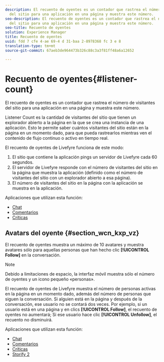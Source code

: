 ```yaml
---
description: El recuento de oyentes es un contador que rastrea el número de visitantes
  del sitio para una aplicación en una página y muestra este número.
seo-description: El recuento de oyentes es un contador que rastrea el número de visitantes
  del sitio para una aplicación en una página y muestra este número.
seo-title: Recuento de oyentes
solution: Experience Manager
title: Recuento de oyentes
uuid: fdd 7 cfe 4-ae 69-4 d 31-baa 2-8978368 fc 3 e 8
translation-type: tm+mt
source-git-commit: 67aeb3de964473b326c88c3a3f81ff48a6a12652

---
```



# Recuento de oyentes{#listener-count}

El recuento de oyentes es un contador que rastrea el número de visitantes del sitio para una aplicación en una página y muestra este número.

Listener Count es la cantidad de visitantes del sitio que tienen un explorador abierto a la página en la que se crea una instancia de una aplicación. Esto le permite saber cuántos visitantes del sitio están en la página en un momento dado, para que pueda rastrearlos mientras ven el contenido de flujo continuo o activo en tiempo real.

El recuento de oyentes de Livefyre funciona de este modo:

1. El sitio que contiene la aplicación pings un servidor de Livefyre cada 60 segundos.
1. El servidor de Livefyre responde con el número de visitantes del sitio en la página que muestra la aplicación (definido como el número de visitantes del sitio con un explorador abierto a esa página).
1. El número de visitantes del sitio en la página con la aplicación se muestra en la aplicación.

Aplicaciones que utilizan esta función:

* [Chat](../c-about-apps/c-chat-app/c-chat-app.md#c_chat_app)
* [Comentarios](/help/using/c-about-apps/c-comments/c-comments.md)
* [Críticas](../c-about-apps/c-reviews-app/c-reviews-app.md#c_reviews_app)

## Avatars del oyente {#section_wcn_kxp_vz}

El recuento de oyentes muestra un máximo de 10 avatares y muestra avatares sólo para aquellas personas que han hecho clic **[!UICONTROL Follow]** en la conversación.

>[!NOTE]
>
>Debido a limitaciones de espacio, la interfaz móvil muestra sólo el número de oyentes y un icono pequeño «personas».

El recuento de oyentes de Livefyre muestra el número de personas activas en la página en un momento dado, además del número de personas que siguen la conversación. Si alguien está en la página y después de la conversación, ese usuario no se contará dos veces. Por ejemplo, si un usuario está en una página y en clics **[!UICONTROL Follow]**, el recuento de oyentes no aumentará; Si ese usuario hace clic **[!UICONTROL Unfollow]**, el recuento no disminuirá.

Aplicaciones que utilizan esta función:

* [Chat](../c-about-apps/c-chat-app/c-chat-app.md#c_chat_app)
* [Comentarios](/help/using/c-about-apps/c-comments/c-comments.md)
* [Críticas](../c-about-apps/c-reviews-app/c-reviews-app.md#c_reviews_app)
* [Storify 2](../c-about-apps/c-storify2/c-storify2.md#c_storify2)


